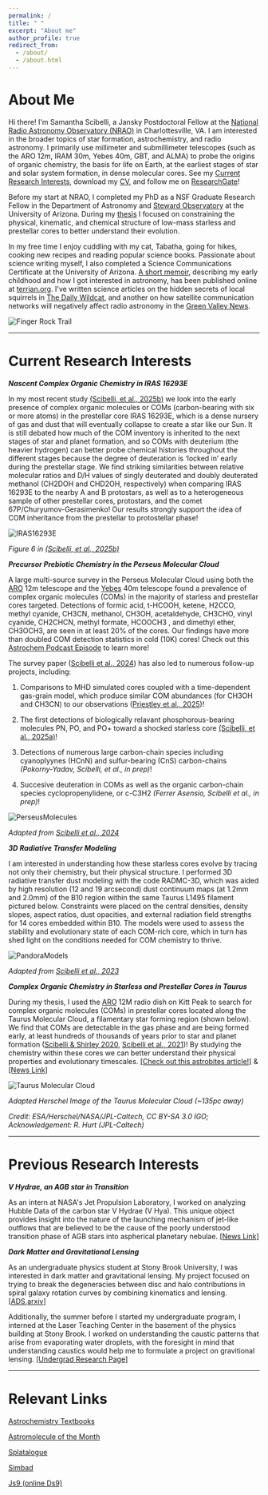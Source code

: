 ```yaml
---
permalink: /
title: " "
excerpt: "About me"
author_profile: true
redirect_from: 
  - /about/
  - /about.html
---
```


About Me
======

Hi there! I'm Samantha Scibelli, a Jansky Postdoctoral Fellow at the [National Radio Astronomy Observatory (NRAO)](https://public.nrao.edu) in Charlottesville, VA. I am interested in the broader topics of star formation, astrochemistry, and radio astronomy. I primarily use millimeter and submillimeter telescopes (such as the ARO 12m, IRAM 30m, Yebes 40m, GBT, and ALMA) to probe the origins of organic chemistry, the basis for life on Earth, at the earliest stages of star and solar system formation, in dense molecular cores. See my [Current Research Interests](#current-research-interests), download my [CV](http://samscibelli.github.io/files/Sam_Scibelli_CV.pdf), and follow me on [ResearchGate](https://www.researchgate.net/profile/Samantha-Scibelli-2)!

Before my start at NRAO, I completed my PhD as a NSF Graduate Research Fellow in the Department of Astronomy and [Steward Observatory](https://www.as.arizona.edu/) at the University of Arizona. During my [thesis](https://ui.adsabs.harvard.edu/abs/2023PhDT........72S/abstract) I focused on constraining the physical, kinematic, and chemical structure of low-mass starless and prestellar cores to better understand their evolution. 

In my free time I enjoy cuddling with my cat, Tabatha, going for hikes, cooking new recipes and reading popular science books. Passionate about science writing myself, I also completed a Science Communications Certificate at the University of Arizona. [A short memoir](https://www.terrain.org/2020/science-stories/a-witch-to-the-stars/), describing my early childhood and how I got interested in astronomy, has been published online at [terrian.org](https://www.terrain.org/). I've written science articles on the hidden secrets of local squirrels in [The Daily Wildcat](https://www.wildcat.arizona.edu/article/2020/12/sc-squirrel-graduate?fbclid=IwAR0FxdXDpPEO1BSMkoRu7liYYbnPFCv7BQN3ONdx_y5F-MX8aZrEZd0vKLg), and another on how satellite communication networks will negatively affect radio astronomy in the [Green Valley News](https://www.gvnews.com/news/scientists-too-many-satellites-will-hurt-research/article_1e67426e-3b4c-11eb-93ad-d31d0c5c00f4.html). 

<!---
I have also been featured in the [1MWIS campaign](http://www.1mwis.com/profiles/samantha-scibelli), which aims to collect profiles of 1 million STEM women to provide visible role models and inspiration the next generation of girls.
-->

![Finger Rock Trail](/images/83D65CA1-7C1C-4501-9586-530ECAF833A5.jpeg)

--------------------------------------------

# Current Research Interests

***Nascent Complex Organic Chemistry in IRAS 16293E***

In my most recent study [(Scibelli, et al., 2025b)](https://arxiv.org/abs/2508.04762) we look into the early presence of complex organic molecules or COMs (carbon-bearing with six or more atoms) in the prestellar core IRAS 16293E, which is a dense nursery of gas and dust that will eventually collapse to create a star like our Sun. It is still debated how much of the COM inventory is inherited to the next stages of star and planet formation, and so COMs with deuterium (the heavier hydrogen) can better probe chemical histories throughout the different stages because the degree of deuteration is ‘locked in’ early during the prestellar stage. We find striking similarities between relative molecular ratios and D/H values of singly deuterated and doubly deuterated methanol (CH2DOH and CHD2OH, respectively) when comparing IRAS 16293E to the nearby A and B protostars, as well as to a heterogeneous sample of other prestellar cores, protostars, and the comet 67P/Churyumov-Gerasimenko! Our results strongly support the idea of COM inheritance from the prestellar to protostellar phase!

![IRAS16293E](/images/IRAS16293_compare_A_B_E_methanol_web.jpeg)

*Figure 6 in [(Scibelli, et al., 2025b)](https://arxiv.org/abs/2508.04762)*

***Precursor Prebiotic Chemistry in the Perseus Molecular Cloud***

A large multi-source survey in the Perseus Molecular Cloud using both the [ARO](http://aro.as.arizona.edu/) 12m telescope and the [Yebes](https://rt40m.oan.es) 40m telescope found a prevalence of complex organic molecules (COMs) in the majority of starless and prestellar cores targeted. Detections of formic acid, t-HCOOH, ketene, H2CCO, methyl cyanide, CH3CN, methanol, CH3OH, acetaldehyde, CH3CHO, vinyl cyanide, CH2CHCN, methyl formate, HCOOCH3 , and dimethyl ether, CH3OCH3, are seen in at least 20% of the cores. Our findings have more than doubled COM detection statistics in cold (10K) cores! Check out this [Astrochem Podcast Episode](https://coffee.astrochem.net/episodes/september-2024) to learn more!

The survey paper ([Scibelli et al., 2024](https://ui.adsabs.harvard.edu/abs/2024MNRAS.533.4104S/abstract)) has also led to numerous follow-up projects, including:

  1. Comparisons to MHD simulated cores coupled with a time-dependent gas-grain model, which produce similar COM abundances (for CH3OH and CH3CN) to our observations ([Priestley et al., 2025](https://ui.adsabs.harvard.edu/abs/2025MNRAS.tmp..178P/abstract))!
   
  2. The first detections of biologically relavant phosphorous-bearing molecules PN, PO, and PO+ toward a shocked starless core [(Scibelli, et al., 2025a)](https://arxiv.org/abs/2504.17849)!
   
  3. Detections of numerous large carbon-chain species including cyanoplyynes (HCnN) and sulfur-bearing (CnS) carbon-chains *(Pokorny-Yadav, Scibelli, et al., in prep)*!
   
  4. Succesive deuteration in COMs as well as the organic carbon-chain species cyclopropenylidene, or c-C3H2 *(Ferrer Asensio, Scibelli et al., in prep)*!


![PerseusMolecules](/images/pers_survey_fig_forweb_updated.jpeg)

*Adapted from [Scibelli et al., 2024](https://ui.adsabs.harvard.edu/abs/2024MNRAS.533.4104S/abstract)*

***3D Radiative Transfer Modeling***

I am interested in understanding how these starless cores evolve by tracing not only their chemistry, but their physical structure. I performed 3D radiative transfer dust modeling with the code RADMC-3D, which was aided by high resolution (12 and 19 arcsecond) dust continuum maps (at 1.2mm and 2.0mm) of the B10 region within the same Taurus L1495 filament pictured below. Constraints were placed on the central densities, density slopes, aspect ratios, dust opacities, and external radiation field strengths for 14 cores embedded within B10. The models were used to assess the stability and evolutionary state of each COM-rich core, which in turn has shed light on the conditions needed for COM chemistry to thrive.

![PandoraModels](/images/forwebsite.jpeg)

*Adapted from [Scibelli et al., 2023](https://ui.adsabs.harvard.edu/abs/2023MNRAS.521.4579S/abstract)*


***Complex Organic Chemistry in Starless and Prestellar Cores in Taurus***

During my thesis, I used the [ARO](http://aro.as.arizona.edu/) 12M radio dish on Kitt Peak to search for complex organic molecules (COMs) in prestellar cores located along the Taurus Molecular Cloud, a filamentary star forming region (shown below). We find that COMs are detectable in the gas phase and are being formed early, at least hundreds of thousands of years prior to star and planet formation ([Scibelli & Shirley 2020](https://ui.adsabs.harvard.edu/abs/2020arXiv200202469S/abstract), [Scibelli et al., 2021](https://ui.adsabs.harvard.edu/abs/2021arXiv210407683S/abstract))! By studying the chemistry within these cores we can better understand their physical properties and evolutionary timescales. [[Check out this astrobites article!]](https://astrobites.org/2020/03/16/coms-in-cores-complex-chemistry-in-dense-cores-in-the-taurus-star-forming-region/) & [[News Link]](https://news.arizona.edu/story/ingredients-life-appear-stellar-nurseries-long-stars-are-born)

![Taurus Molecular Cloud](/images/hersh_mol_image.jpeg)

*Adapted Herschel Image of the Taurus Molecular Cloud (~135pc away)*

*Credit: ESA/Herschel/NASA/JPL-Caltech, CC BY-SA 3.0 IGO; Acknowledgement: R. Hurt (JPL-Caltech)*

<!--- and 3) follow-up IRAM 30\m observations that confirmed the first detection of the phosphorous molecules PN and PO.
--------------------------------------------
***Prestellar Core IRAS 16293 E*** 
There is 
!
-->

--------------------------------------------

Previous Research Interests
======
***V Hydrae, an AGB star in Transition***

As an intern at NASA's Jet Propulsion Laboratory, I worked on analyzing Hubble Data of the carbon star V Hydrae (V Hya). This unique object provides insight into the nature of the launching mechanism of jet-like outflows that are believed to be the cause of the poorly understood transition phase of AGB stars into aspherical planetary nebulae. [[News Link]](https://www.jpl.nasa.gov/news/news.php?feature=6639)

***Dark Matter and Gravitational Lensing***

As an undergraduate physics student at Stony Brook University, I was interested in dark matter and gravitational lensing.  My project focused on trying to break the degeneracies between disc and halo contributions in spiral galaxy rotation curves by combining kinematics and lensing. [[ADS](https://ui.adsabs.harvard.edu/#abs/2018arXiv181106556S/abstract),[arxiv](https://arxiv.org/abs/1811.06556)]

Additionally, the summer before I started my undergraduate program, I interned at the Laser Teaching Center in the basement of the physics building at Stony Brook. I worked on understanding the caustic patterns that arise from evaporating water droplets, with the foresight in mind that understanding caustics would help me to formulate a project on gravitional lensing. [[Undergrad Research Page]](https://www.stonybrook.edu/laser/_samantha/index.html)

--------------------------------------------

Relevant Links
======

[Astrochemistry Textbooks](https://www.astrochymist.org/astrochymist_texts.html)

[Astromolecule of the Month](http://www.astrochymist.org/AMOTM/)

[Splatalogue](https://splatalogue.online/#/home)

[Simbad](http://simbad.cds.unistra.fr/simbad/)

[Js9 (online Ds9)](https://js9.si.edu)

